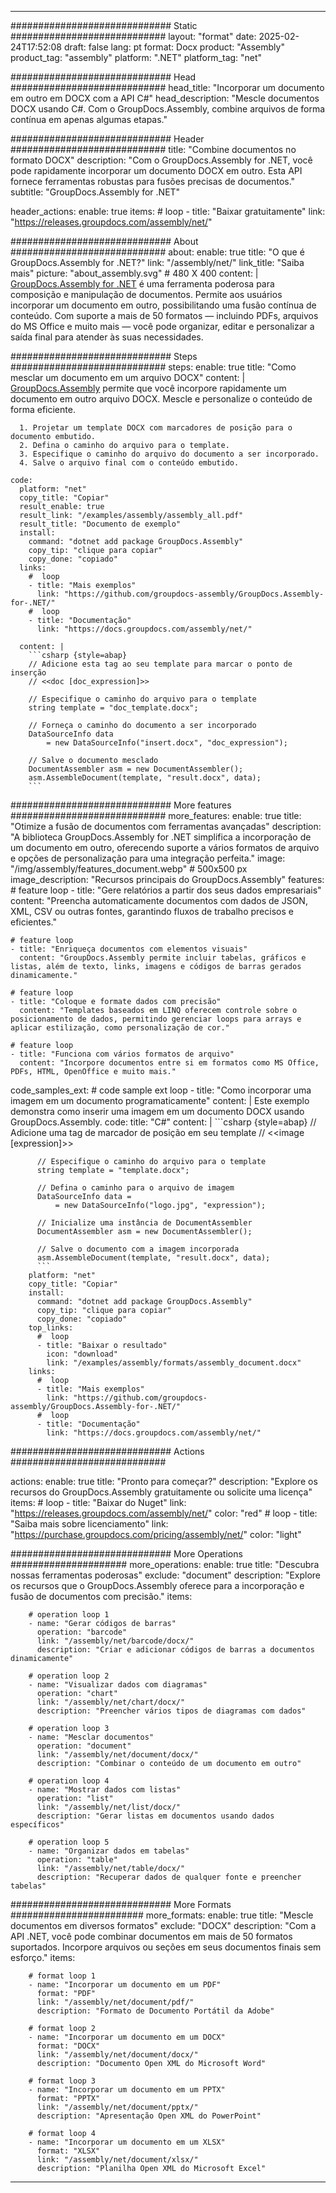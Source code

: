 



---
############################# Static ############################
layout: "format"
date:  2025-02-24T17:52:08
draft: false
lang: pt
format: Docx
product: "Assembly"
product_tag: "assembly"
platform: ".NET"
platform_tag: "net"

############################# Head ############################
head_title: "Incorporar um documento em outro em DOCX com a API C#"
head_description: "Mescle documentos DOCX usando C#. Com o GroupDocs.Assembly, combine arquivos de forma contínua em apenas algumas etapas."

############################# Header ############################
title: "Combine documentos no formato DOCX" 
description: "Com o GroupDocs.Assembly for .NET, você pode rapidamente incorporar um documento DOCX em outro. Esta API fornece ferramentas robustas para fusões precisas de documentos."
subtitle: "GroupDocs.Assembly for .NET" 

header_actions:
  enable: true
  items:
    #  loop
    - title: "Baixar gratuitamente"
      link: "https://releases.groupdocs.com/assembly/net/"
      
############################# About ############################
about:
    enable: true
    title: "O que é GroupDocs.Assembly for .NET?"
    link: "/assembly/net/"
    link_title: "Saiba mais"
    picture: "about_assembly.svg" # 480 X 400
    content: |
       [GroupDocs.Assembly for .NET](/assembly/net/) é uma ferramenta poderosa para composição e manipulação de documentos. Permite aos usuários incorporar um documento em outro, possibilitando uma fusão contínua de conteúdo. Com suporte a mais de 50 formatos — incluindo PDFs, arquivos do MS Office e muito mais — você pode organizar, editar e personalizar a saída final para atender às suas necessidades.

############################# Steps ############################
steps:
    enable: true
    title: "Como mesclar um documento em um arquivo DOCX"
    content: |
      [GroupDocs.Assembly](/assembly/net/) permite que você incorpore rapidamente um documento em outro arquivo DOCX. Mescle e personalize o conteúdo de forma eficiente.
      
      1. Projetar um template DOCX com marcadores de posição para o documento embutido.
      2. Defina o caminho do arquivo para o template.
      3. Especifique o caminho do arquivo do documento a ser incorporado.
      4. Salve o arquivo final com o conteúdo embutido.
   
    code:
      platform: "net"
      copy_title: "Copiar"
      result_enable: true
      result_link: "/examples/assembly/assembly_all.pdf"
      result_title: "Documento de exemplo"
      install:
        command: "dotnet add package GroupDocs.Assembly"
        copy_tip: "clique para copiar"
        copy_done: "copiado"
      links:
        #  loop
        - title: "Mais exemplos"
          link: "https://github.com/groupdocs-assembly/GroupDocs.Assembly-for-.NET/"
        #  loop
        - title: "Documentação"
          link: "https://docs.groupdocs.com/assembly/net/"
          
      content: |
        ```csharp {style=abap}
        // Adicione esta tag ao seu template para marcar o ponto de inserção
        // <<doc [doc_expression]>>

        // Especifique o caminho do arquivo para o template
        string template = "doc_template.docx";

        // Forneça o caminho do documento a ser incorporado
        DataSourceInfo data 
            = new DataSourceInfo("insert.docx", "doc_expression");

        // Salve o documento mesclado
        DocumentAssembler asm = new DocumentAssembler();
        asm.AssembleDocument(template, "result.docx", data);
        ```            

############################# More features ############################
more_features:
  enable: true
  title: "Otimize a fusão de documentos com ferramentas avançadas"
  description: "A biblioteca GroupDocs.Assembly for .NET simplifica a incorporação de um documento em outro, oferecendo suporte a vários formatos de arquivo e opções de personalização para uma integração perfeita."
  image: "/img/assembly/features_document.webp" # 500x500 px
  image_description: "Recursos principais do GroupDocs.Assembly"
  features:
    # feature loop
    - title: "Gere relatórios a partir dos seus dados empresariais"
      content: "Preencha automaticamente documentos com dados de JSON, XML, CSV ou outras fontes, garantindo fluxos de trabalho precisos e eficientes."

    # feature loop
    - title: "Enriqueça documentos com elementos visuais"
      content: "GroupDocs.Assembly permite incluir tabelas, gráficos e listas, além de texto, links, imagens e códigos de barras gerados dinamicamente."

    # feature loop
    - title: "Coloque e formate dados com precisão"
      content: "Templates baseados em LINQ oferecem controle sobre o posicionamento de dados, permitindo gerenciar loops para arrays e aplicar estilização, como personalização de cor."

    # feature loop
    - title: "Funciona com vários formatos de arquivo"
      content: "Incorpore documentos entre si em formatos como MS Office, PDFs, HTML, OpenOffice e muito mais."
      
  code_samples_ext:
    # code sample ext loop
    - title: "Como incorporar uma imagem em um documento programaticamente"
      content: |
        Este exemplo demonstra como inserir uma imagem em um documento DOCX usando GroupDocs.Assembly.
      code:
        title: "C#"
        content: |
          ```csharp {style=abap}
          // Adicione uma tag de marcador de posição em seu template
          // <<image [expression]>>

          // Especifique o caminho do arquivo para o template
          string template = "template.docx";

          // Defina o caminho para o arquivo de imagem
          DataSourceInfo data =
              = new DataSourceInfo("logo.jpg", "expression");

          // Inicialize uma instância de DocumentAssembler
          DocumentAssembler asm = new DocumentAssembler();

          // Salve o documento com a imagem incorporada
          asm.AssembleDocument(template, "result.docx", data);
          ```
        platform: "net"
        copy_title: "Copiar"
        install:
          command: "dotnet add package GroupDocs.Assembly"
          copy_tip: "clique para copiar"
          copy_done: "copiado"
        top_links:
          #  loop
          - title: "Baixar o resultado"
            icon: "download"
            link: "/examples/assembly/formats/assembly_document.docx"
        links:
          #  loop
          - title: "Mais exemplos"
            link: "https://github.com/groupdocs-assembly/GroupDocs.Assembly-for-.NET/"
          #  loop
          - title: "Documentação"
            link: "https://docs.groupdocs.com/assembly/net/"
            

            


############################# Actions ############################

actions:
  enable: true
  title: "Pronto para começar?"
  description: "Explore os recursos do GroupDocs.Assembly gratuitamente ou solicite uma licença"
  items:
    #  loop
    - title: "Baixar do Nuget"
      link: "https://releases.groupdocs.com/assembly/net/"
      color: "red"
        #  loop
    - title: "Saiba mais sobre licenciamento"
      link: "https://purchase.groupdocs.com/pricing/assembly/net/"
      color: "light"


############################# More Operations #####################
more_operations:
    enable: true
    title: "Descubra nossas ferramentas poderosas"
    exclude: "document"
    description: "Explore os recursos que o GroupDocs.Assembly oferece para a incorporação e fusão de documentos com precisão."
    items: 
          
        # operation loop 1
        - name: "Gerar códigos de barras"
          operation: "barcode"
          link: "/assembly/net/barcode/docx/"
          description: "Criar e adicionar códigos de barras a documentos dinamicamente"

        # operation loop 2
        - name: "Visualizar dados com diagramas"
          operation: "chart"
          link: "/assembly/net/chart/docx/"
          description: "Preencher vários tipos de diagramas com dados"

        # operation loop 3
        - name: "Mesclar documentos"
          operation: "document"
          link: "/assembly/net/document/docx/"
          description: "Combinar o conteúdo de um documento em outro"

        # operation loop 4
        - name: "Mostrar dados com listas"
          operation: "list"
          link: "/assembly/net/list/docx/"
          description: "Gerar listas em documentos usando dados específicos"

        # operation loop 5
        - name: "Organizar dados em tabelas"
          operation: "table"
          link: "/assembly/net/table/docx/"
          description: "Recuperar dados de qualquer fonte e preencher tabelas"
         
          
############################# More Formats ########################
more_formats:
    enable: true
    title: "Mescle documentos em diversos formatos"
    exclude: "DOCX"
    description: "Com a API .NET, você pode combinar documentos em mais de 50 formatos suportados. Incorpore arquivos ou seções em seus documentos finais sem esforço."
    items: 
          
        # format loop 1
        - name: "Incorporar um documento em um PDF"
          format: "PDF"
          link: "/assembly/net/document/pdf/"
          description: "Formato de Documento Portátil da Adobe"
          
        # format loop 2
        - name: "Incorporar um documento em um DOCX"
          format: "DOCX"
          link: "/assembly/net/document/docx/"
          description: "Documento Open XML do Microsoft Word"
          
        # format loop 3
        - name: "Incorporar um documento em um PPTX"
          format: "PPTX"
          link: "/assembly/net/document/pptx/"
          description: "Apresentação Open XML do PowerPoint"
          
        # format loop 4
        - name: "Incorporar um documento em um XLSX"
          format: "XLSX"
          link: "/assembly/net/document/xlsx/"
          description: "Planilha Open XML do Microsoft Excel"


          

---